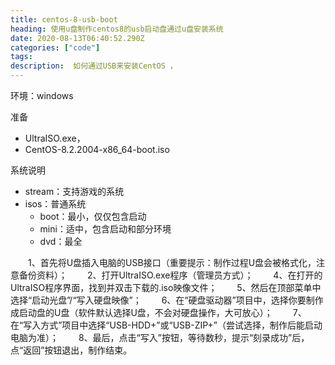```yaml
---
title: centos-8-usb-boot
heading: 使用u盘制作centos8的usb启动盘通过u盘安装系统
date: 2020-08-13T06:40:52.290Z
categories: ["code"]
tags: 
description:  如何通过USB来安装CentOS ，
---
```


环境：windows

准备
- UltraISO.exe，
- CentOS-8.2.2004-x86_64-boot.iso     


系统说明
- stream：支持游戏的系统
- isos：普通系统
    - boot：最小，仅仅包含启动
    - mini：适中，包含启动和部分环境
    - dvd：最全

　　1、首先将U盘插入电脑的USB接口（重要提示：制作过程U盘会被格式化，注意备份资料）；
　　2、打开UltraISO.exe程序（管理员方式）；
　　4、在打开的UltraISO程序界面，找到并双击下载的.iso映像文件；
　　5、然后在顶部菜单中选择“启动光盘”/“写入硬盘映像”；
　　6、在“硬盘驱动器”项目中，选择你要制作成启动盘的U盘（软件默认选择U盘，不会对硬盘操作，大可放心）；
　　7、在“写入方式”项目中选择“USB-HDD+”或“USB-ZIP+”（尝试选择，制作后能启动电脑为准）；
　　8、最后，点击“写入”按钮，等待数秒，提示“刻录成功”后，点“返回”按钮退出，制作结束。
